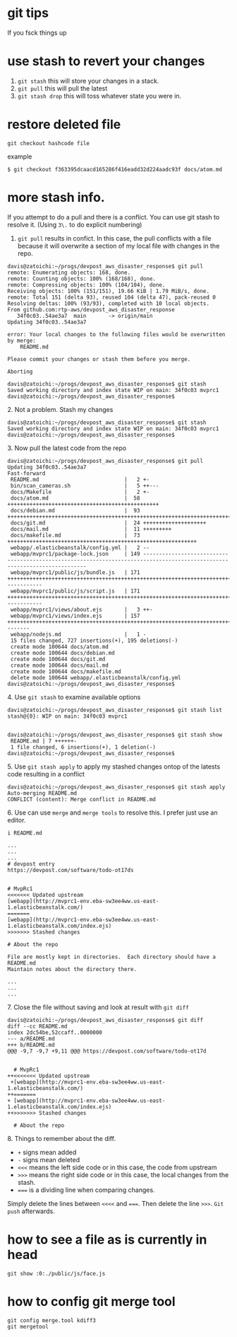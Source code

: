 # git tips

If you fsck things up

# use stash to revert your changes

1. `git stash` this will store your changes in a stack.
2. `git pull` this will pull the latest
3. `git stash drop` this will toss whatever state you were in.


# restore deleted file

```
git checkout hashcode file
```

example

```
$ git checkout f363395dcaacd165286f416eadd32d224aadc93f docs/atom.md
```


# more stash info.

If you attempt to do a pull and there is a conflict.  You can use
git stash to resolve it. (Using `3\.` to do explicit numbering)

1. `git pull` results in confict.  In this case, the pull conflicts with a file
because it will overwrite a section of my local file with changes in the repo.

```
davis@zatoichi:~/progs/devpost_aws_disaster_response$ git pull
remote: Enumerating objects: 168, done.
remote: Counting objects: 100% (168/168), done.
remote: Compressing objects: 100% (104/104), done.
Receiving objects: 100% (151/151), 19.66 KiB | 1.79 MiB/s, done.
remote: Total 151 (delta 93), reused 104 (delta 47), pack-reused 0
Resolving deltas: 100% (93/93), completed with 10 local objects.
From github.com:rtp-aws/devpost_aws_disaster_response
   34f0c03..54ae3a7  main       -> origin/main
Updating 34f0c03..54ae3a7

error: Your local changes to the following files would be overwritten by merge:
	README.md

Please commit your changes or stash them before you merge.

Aborting

davis@zatoichi:~/progs/devpost_aws_disaster_response$ git stash
Saved working directory and index state WIP on main: 34f0c03 mvprc1
davis@zatoichi:~/progs/devpost_aws_disaster_response$
```


2\. Not a problem. Stash my changes

```
davis@zatoichi:~/progs/devpost_aws_disaster_response$ git stash
Saved working directory and index state WIP on main: 34f0c03 mvprc1
davis@zatoichi:~/progs/devpost_aws_disaster_response$
```

3\.  Now pull the latest code from the repo

```
davis@zatoichi:~/progs/devpost_aws_disaster_response$ git pull
Updating 34f0c03..54ae3a7
Fast-forward
 README.md                           |   2 +-
 bin/scan_cameras.sh                 |   5 ++---
 docs/Makefile                       |   2 +-
 docs/atom.md                        |  58 ++++++++++++++++++++++++++++++++++++++++++++++++
 docs/debian.md                      |  93 ++++++++++++++++++++++++++++++++++++++++++++++++++++++++++++++++++++++++++++
 docs/git.md                         |  24 ++++++++++++++++++++
 docs/mail.md                        |  11 +++++++++
 docs/makefile.md                    |  73 ++++++++++++++++++++++++++++++++++++++++++++++++++++++++++++
 webapp/.elasticbeanstalk/config.yml |   2 --
 webapp/mvprc1/package-lock.json     | 149 --------------------------------------------------------------------------------------------------------------------------
 webapp/mvprc1/public/js/bundle.js   | 171 ++++++++++++++++++++++++++++++++++++++++++++++++++++++++++++++++++++++++++++++++++++++++++++++++++++++++++++++++++++++++++++++++------------
 webapp/mvprc1/public/js/script.js   | 171 ++++++++++++++++++++++++++++++++++++++++++++++++++++++++++++++++++++++++++++++++++++++++++++++++++++++++++++++++++++++++++++++++------------
 webapp/mvprc1/views/about.ejs       |   3 ++-
 webapp/mvprc1/views/index.ejs       | 157 ++++++++++++++++++++++++++++++++++++++++++++++++++++++++++++++++++++++++++++++++++++++++++++++++++++++++++++++++++++++++--------
 webapp/nodejs.md                    |   1 -
 15 files changed, 727 insertions(+), 195 deletions(-)
 create mode 100644 docs/atom.md
 create mode 100644 docs/debian.md
 create mode 100644 docs/git.md
 create mode 100644 docs/mail.md
 create mode 100644 docs/makefile.md
 delete mode 100644 webapp/.elasticbeanstalk/config.yml
davis@zatoichi:~/progs/devpost_aws_disaster_response$
```

4\.  Use `git stash` to examine available options

```
davis@zatoichi:~/progs/devpost_aws_disaster_response$ git stash list
stash@{0}: WIP on main: 34f0c03 mvprc1


davis@zatoichi:~/progs/devpost_aws_disaster_response$ git stash show
 README.md | 7 ++++++-
 1 file changed, 6 insertions(+), 1 deletion(-)
davis@zatoichi:~/progs/devpost_aws_disaster_response$
```

5\. Use `git stash apply` to apply my stashed changes ontop of the latests code resulting in a conflict

```
davis@zatoichi:~/progs/devpost_aws_disaster_response$ git stash apply
Auto-merging README.md
CONFLICT (content): Merge conflict in README.md
```

6\. Use can use `merge` and `merge tools` to resolve this.  I prefer just use an editor.

```
i README.md

...
...
...
# devpost entry
https://devpost.com/software/todo-ot17ds


# MvpRc1
<<<<<<< Updated upstream
[webapp](http://mvprc1-env.eba-sw3ee4ww.us-east-1.elasticbeanstalk.com/)
=======
[webapp](http://mvprc1-env.eba-sw3ee4ww.us-east-1.elasticbeanstalk.com/index.ejs)
>>>>>>> Stashed changes

# About the repo

File are mostly kept in directories.  Each directory should have a README.md
Maintain notes about the directory there.

...
...
...
```

7\. Close the file without saving and look at result with `git diff`

```
davis@zatoichi:~/progs/devpost_aws_disaster_response$ git diff
diff --cc README.md
index 2dc54be,52ccaff..0000000
--- a/README.md
+++ b/README.md
@@@ -9,7 -9,7 +9,11 @@@ https://devpost.com/software/todo-ot17d
  
  
  # MvpRc1
++<<<<<<< Updated upstream
 +[webapp](http://mvprc1-env.eba-sw3ee4ww.us-east-1.elasticbeanstalk.com/)
++=======
+ [webapp](http://mvprc1-env.eba-sw3ee4ww.us-east-1.elasticbeanstalk.com/index.ejs)
++>>>>>>> Stashed changes
  
  # About the repo
```


8\.  Things to remember about the diff.

* `+` signs mean added
* `-` signs mean deleted
* `<<<` means the left side code or in this case, the code from upstream
* `>>>` means the right side code or in this case, the local changes from the stash.
* `===` is a dividing line when comparing changes.

Simply delete the lines between `<<<<` and `===`.  Then delete the line `>>>`.  `Git push` afterwards.



# how to see a file as is currently in head

```
git show :0:./public/js/face.js
```

# how to config git merge tool

```
git config merge.tool kdiff3
git mergetool
```


